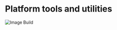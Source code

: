 # Platform tools and utilities

![Image Build](https://github.com/bn-apps/platutils/actions/workflows/build.yml/badge.svg)
